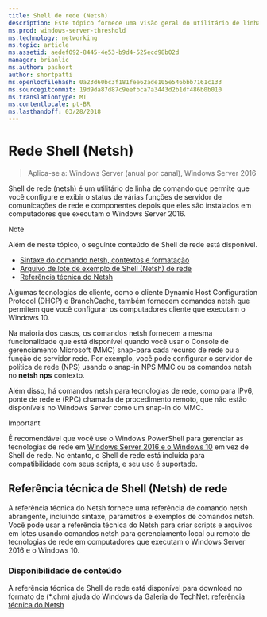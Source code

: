 ```yaml
---
title: Shell de rede (Netsh)
description: Este tópico fornece uma visão geral do utilitário de linha de comando do Shell de rede (netsh) no Windows Server 2016.
ms.prod: windows-server-threshold
ms.technology: networking
ms.topic: article
ms.assetid: aedef092-8445-4e53-b9d4-525ecd98b02d
manager: brianlic
ms.author: pashort
author: shortpatti
ms.openlocfilehash: 0a23d60bc3f181fee62ade105e546bbb7161c133
ms.sourcegitcommit: 19d9da87d87c9eefbca7a3443d2b1df486b0b010
ms.translationtype: MT
ms.contentlocale: pt-BR
ms.lasthandoff: 03/28/2018
---
```

# <a name="network-shell-netsh"></a>Rede Shell \(Netsh\)

>Aplica-se a: Windows Server (anual por canal), Windows Server 2016

Shell de rede (netsh) é um utilitário de linha de comando que permite que você configure e exibir o status de várias funções de servidor de comunicações de rede e componentes depois que eles são instalados em computadores que executam o Windows Server 2016.

>[!NOTE]
>Além de neste tópico, o seguinte conteúdo de Shell de rede está disponível.
>
> - [Sintaxe do comando netsh, contextos e formatação](netsh-contexts.md)
> - [Arquivo de lote de exemplo de Shell (Netsh) de rede](netsh-wins.md)
> - [Referência técnica do Netsh](https://gallery.technet.microsoft.com/Netsh-Technical-Reference-c46523dc) 

Algumas tecnologias de cliente, como o cliente Dynamic Host Configuration Protocol \(DHCP\) e BranchCache, também fornecem comandos netsh que permitem que você configurar os computadores cliente que executam o Windows 10.

Na maioria dos casos, os comandos netsh fornecem a mesma funcionalidade que está disponível quando você usar o Console de gerenciamento Microsoft \(MMC\) snap\-para cada recurso de rede ou a função de servidor rede. Por exemplo, você pode configurar o servidor de política de rede \(NPS\) usando o snap-in NPS MMC ou os comandos netsh no **netsh nps** contexto.

Além disso, há comandos netsh para tecnologias de rede, como para IPv6, ponte de rede e \(RPC\) chamada de procedimento remoto, que não estão disponíveis no Windows Server como um snap-in do MMC.

>[!IMPORTANT]
>É recomendável que você use o Windows PowerShell para gerenciar as tecnologias de rede em [Windows Server 2016 e o Windows 10](https://technet.microsoft.com/library/mt156917.aspx) em vez de Shell de rede. No entanto, o Shell de rede está incluída para compatibilidade com seus scripts, e seu uso é suportado.

## <a name="network-shell-netsh-technical-reference"></a>Referência técnica de Shell (Netsh) de rede

A referência técnica do Netsh fornece uma referência de comando netsh abrangente, incluindo sintaxe, parâmetros e exemplos de comandos netsh. Você pode usar a referência técnica do Netsh para criar scripts e arquivos em lotes usando comandos netsh para gerenciamento local ou remoto de tecnologias de rede em computadores que executam o Windows Server 2016 e o Windows 10.  
  
### <a name="content-availability"></a>Disponibilidade de conteúdo  
  
A referência técnica de Shell de rede está disponível para download no formato de \(*.chm\) ajuda do Windows da Galeria do TechNet: [referência técnica do Netsh](https://gallery.technet.microsoft.com/Netsh-Technical-Reference-c46523dc)  
  

